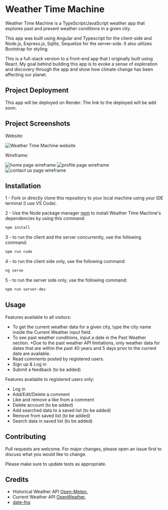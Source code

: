 # Weather Time Machine 

Weather Time Machine is a TypeScript/JavaScript weather app that explores past and present weather conditions in a given city. 

This app was built using Angular and Typescript for the client-side and Node.js, Express.js, Sqlite, Sequelize for the server-side. It also utilizes Bootstrap for styling.

This is a full-stack version to a front-end app that I originally built using React. My goal behind building this app is to evoke a sense of exploration and discovery through the app and show how climate change has been affecting our planet.


## Project Deployment

This app will be deployed on Render. The link to the deployed will be add soon.


## Project Screenshots
Website:

![Weather Time Machine website](https://github.com/arwas11/Weather-App/assets/146148342/d529ea71-2128-406b-8edd-23e3d096d4e8)

Wireframe:

![home page wireframe](https://github.com/arwas11/Weather-App/assets/146148342/59d422c5-0ff1-434f-9b63-c5dea45482ea)
![profile page wireframe](https://github.com/arwas11/Weather-App/assets/146148342/5c06f0e5-6a58-4d9c-8e56-4d6af563977f)
![contact us page wireframe](https://github.com/arwas11/Weather-App/assets/146148342/14660450-f0d8-4881-aa52-b07fd4f638e6)

## Installation

1 - Fork or directly clone this repository to your local machine using your IDE terminal (I use VS Code).

2 - Use the Node package manager [npm](https://www.npmjs.com/) to install Weather Time Machine's dependencies by using this command:
```bash
npm install
```

3 - to run the client and the server concurrently, use the following command:
```bash
npm run code
```

4 - to run the client side only, use the following command:
```bash
ng serve
```

5 - to run the server side only, use the following command:
```bash
npm run server-dev
```

## Usage

Features available to all visitors:
- To get the current weather data for a given city, type the city name inside the Current Weather input field. 
- To see past weather conditions, input a date in the Past Weather section. *Due to the past weather API limitations, only weather data for dates that are within the past 40 years and 5 days prior to the current date are available.
- Read comments posted by registered users.
- Sign up & Log in
- Submit a feedback (to be added)

Features available to registered users only: 
- Log in
- Add/Edit/Delete a comment
- Like and remove a like from a comment
- Delete account (to be added)
- Add searched data to a saved list (to be added)
- Remove from saved list (to be added)
- Search data in saved list (to be added)

## Contributing

Pull requests are welcome. For major changes, please open an issue first
to discuss what you would like to change.

Please make sure to update tests as appropriate.

## Credits

- Historical Weather API [Open-Meteo](https://open-meteo.com/),
- Current Weather API [OpenWeather](https://open-meteo.com/),
- [date-fns](https://date-fns.org/)
